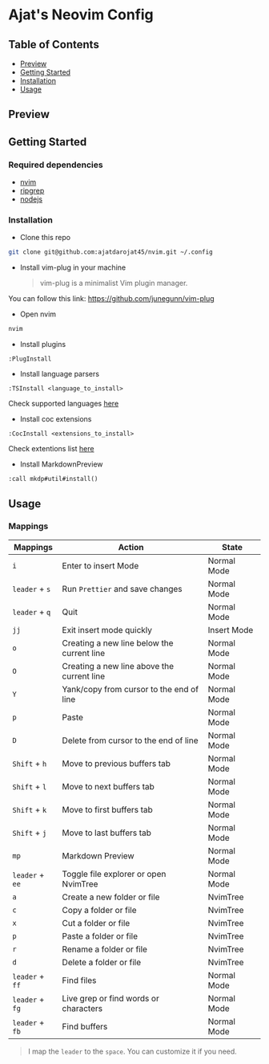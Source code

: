 # Ajat's Neovim Config

## Table of Contents

-   [Preview](#preview)
-   [Getting Started](#getting-started)
-   [Installation](#installation)
-   [Usage](#usage)

## Preview

## Getting Started

### Required dependencies

-   [nvim](https://neovim.io/)
-   [ripgrep](https://github.com/BurntSushi/ripgrep)
-   [nodejs](https://nodejs.org/en)

### Installation

-   Clone this repo

```sh
git clone git@github.com:ajatdarojat45/nvim.git ~/.config
```

-   Install vim-plug in your machine
    > vim-plug is a minimalist Vim plugin manager.

You can follow this link: https://github.com/junegunn/vim-plug

-   Open nvim

```sh
nvim
```

-   Install plugins

```
:PlugInstall
```

-   Install language parsers

```
:TSInstall <language_to_install>
```

Check supported languages [here](https://github.com/nvim-treesitter/nvim-treesitter#supported-languages)

-   Install coc extensions

```
:CocInstall <extensions_to_install>
```

Check extentions list [here](https://github.com/neoclide/coc.nvim/wiki/Using-coc-extensions#implemented-coc-extensions)

-   Install MarkdownPreview

```
:call mkdp#util#install()
```

## Usage

### Mappings

| Mappings        | Action                                     | State       |
| --------------- | ------------------------------------------ | ----------- |
| `i`             | Enter to insert Mode                       | Normal Mode |
| `leader` + `s`  | Run `Prettier` and save changes            | Normal Mode |
| `leader` + `q`  | Quit                                       | Normal Mode |
| `jj`            | Exit insert mode quickly                   | Insert Mode |
| `o`             | Creating a new line below the current line | Normal Mode |
| `O`             | Creating a new line above the current line | Normal Mode |
| `Y`             | Yank/copy from cursor to the end of line   | Normal Mode |
| `p`             | Paste                                      | Normal Mode |
| `D`             | Delete from cursor to the end of line      | Normal Mode |
| `Shift` + `h`   | Move to previous buffers tab               | Normal Mode |
| `Shift` + `l`   | Move to next buffers tab                   | Normal Mode |
| `Shift` + `k`   | Move to first buffers tab                  | Normal Mode |
| `Shift` + `j`   | Move to last buffers tab                   | Normal Mode |
| `mp`            | Markdown Preview                           | Normal Mode |
| `leader` + `ee` | Toggle file explorer or open NvimTree      | Normal Mode |
| `a`             | Create a new folder or file                | NvimTree    |
| `c`             | Copy a folder or file                      | NvimTree    |
| `x`             | Cut a folder or file                       | NvimTree    |
| `p`             | Paste a folder or file                     | NvimTree    |
| `r`             | Rename a folder or file                    | NvimTree    |
| `d`             | Delete a folder or file                    | NvimTree    |
| `leader` + `ff` | Find files                                 | Normal Mode |
| `leader` + `fg` | Live grep or find words or characters      | Normal Mode |
| `leader` + `fb` | Find buffers                               | Normal Mode |

> I map the `leader` to the `space`. You can customize it if you need.
